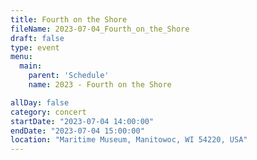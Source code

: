 ```yaml
---
title: Fourth on the Shore
fileName: 2023-07-04_Fourth_on_the_Shore
draft: false
type: event
menu: 
  main:
    parent: 'Schedule'
    name: 2023 - Fourth on the Shore

allDay: false
category: concert
startDate: "2023-07-04 14:00:00"
endDate: "2023-07-04 15:00:00"
location: "Maritime Museum, Manitowoc, WI 54220, USA"
---
```

